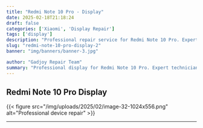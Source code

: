 ```yaml
---
title: "Redmi Note 10 Pro - Display"
date: 2025-02-18T21:18:24
draft: false
categories: ['Xiaomi', 'Display Repair']
tags: ['display']
description: "Professional repair service for Redmi Note 10 Pro. Expert diagnosis and quality repairs in Bangalore."
slug: "redmi-note-10-pro-display-2"
banner: "img/banners/banner-3.jpg"

author: "Gadjoy Repair Team"
summary: "Professional display for Redmi Note 10 Pro. Expert technicians, quality parts, warranty included."
---
```


## Redmi Note 10 Pro Display

{{< figure src="/img/uploads/2025/02/image-32-1024x556.png" alt="Professional device repair" >}}

---